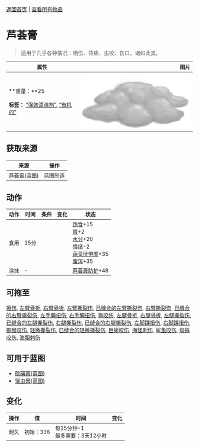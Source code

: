 [返回首页](index.md)   |  [查看所有物品](object.md)
# 芦荟膏  
> 适用于几乎各种情况：晒伤、背痛、虫咬、伤口，诸如此类。  
  
  属性  |   图片   
 ----  |  ----:   
 **重量：**25<br><br>**标签：**	[“强效清洁剂”](tag_CleanerStrong.md), [“有机的”](tag_Organic.md)  |  ![](Sprite/AloeVeraGel.png)   
  
## 获取来源  
来源  |  操作  
----  |  ----  
[芦荟膏(蓝图)](Bp_AloeGel.md)  |  蓝图制造  
## 动作  
动作  |  时间  |  条件  |  变化  |  状态  
----  |  ----  |  ----  |  ----  |  ----  
食用  |  15分  |    |    |  [饱食](Satiation.md)+15<br>[胃](Stomach.md)+2<br>[水分](Hydration.md)+20<br>[情绪](Morale.md)-2<br>[蔬菜<nobr>厌倦度</nobr>](SaturationVegetables.md)+35<br>[腹泻](Diarrhoea.md)+35  
涂抹  |  -  |    |    |  [芦荟膏防护](AloeVeraGelProtection.md)+48  
## 可拖至  
[擦伤](W_Abrasion.md), [左臂骨折](W_ArmFractureL.md), [右臂骨折](W_ArmFractureR.md), [左臂撕裂伤](W_ArmLacerationL.md), [已缝合的左臂撕裂伤](W_ArmLacerationLStitched.md), [右臂撕裂伤](W_ArmLacerationR.md), [已缝合的右臂撕裂伤](W_ArmLacerationRStitched.md), [左手腕扭伤](W_ArmSprainedL.md), [右手腕扭伤](W_ArmSprainedR.md), [狗咬伤](W_DogBite.md), [左腿骨折](W_LegFractureL.md), [右腿骨折](W_LegFractureR.md), [左腿撕裂伤](W_LegLacerationL.md), [已缝合的左腿撕裂伤](W_LegLacerationLStitched.md), [右腿撕裂伤](W_LegLacerationR.md), [已缝合的右腿撕裂伤](W_LegLacerationRStitched.md), [左脚踝扭伤](W_LegSprainedL.md), [右脚踝扭伤](W_LegSprainedR.md), [猕猴咬伤](W_MacaqueBite.md), [轻微撕裂伤](W_MinorLaceration.md), [已缝合的轻微撕裂伤](W_MinorLacerationStitched.md), [巨蜥咬伤](W_MonitorBite.md), [海怪刺伤](W_SeahoundSting.md), [鲨鱼咬伤](W_SharkBite.md), [蜘蛛咬伤](W_SpiderBite.md), [海胆刺伤](W_UrchinWound.md)  
## 可用于蓝图  
- [硫磺膏(蓝图)](Bp_BrimstoneGel.md)  
- [驱虫膏(蓝图)](Bp_BugRepellent.md)  
  
  
## 变化  
操作  |  值  |  时间  |  变化  
----  |  ----  |  ----  |  ----  
耐久  |  初始：336  |  每15分钟-1<br>最多需要：3天12小时  |    
